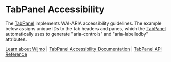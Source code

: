 TabPanel Accessibility
======================

The [TabPanel](https://www.grapecity.com/wijmo/api/classes/wijmo_nav.tabpanel.html) implements WAI-ARIA accessibility guidelines. The example below assigns unique IDs to the tab headers and panes, which the [TabPanel](https://www.grapecity.com/wijmo/api/classes/wijmo_nav.tabpanel.html) automatically uses to generate "aria-controls" and "aria-labelledby" attributes.

[Learn about Wijmo](https://www.grapecity.com/wijmo) | [TabPanel Accessibility Documentation](https://www.grapecity.com/wijmo/docs/Topics/Nav/TabPanel/Accessibility) | [TabPanel API Reference](https://www.grapecity.com/wijmo/api/classes/wijmo_nav.tabpanel.html)